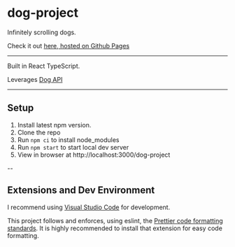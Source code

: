 # dog-project

Infinitely scrolling dogs.

Check it out [here, hosted on Github Pages](https://laynebritton.github.io/dog-project/)

---

Built in React TypeScript.

Leverages [Dog API](https://dog.ceo/dog-api/)

---

## Setup

 1. Install latest npm version.
 2. Clone the repo
 3. Run `npm ci` to install node_modules
 4. Run `npm start` to start local dev server
 5. View in browser at http://localhost:3000/dog-project

--

## Extensions and Dev Environment

I recommend using [Visual Studio Code](https://code.visualstudio.com) for development.

This project follows and enforces, using eslint, the [Prettier code formatting standards](https://marketplace.visualstudio.com/items?itemName=esbenp.prettier-vscode). 
It is highly recommended to install that extension for easy code formatting.
